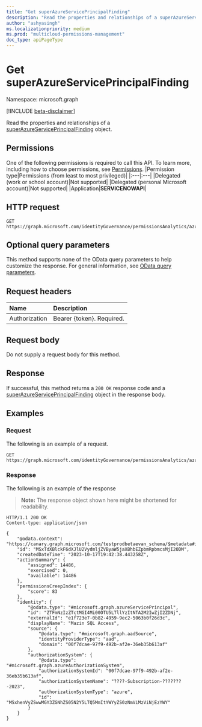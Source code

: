 ```yaml
---
title: "Get superAzureServicePrincipalFinding"
description: "Read the properties and relationships of a superAzureServicePrincipalFinding object."
author: "ashyasingh"
ms.localizationpriority: medium
ms.prod: "multicloud-permissions-management"
doc_type: apiPageType
---
```


# Get superAzureServicePrincipalFinding

Namespace: microsoft.graph

[!INCLUDE [beta-disclaimer](../../includes/beta-disclaimer.md)]

Read the properties and relationships of a [superAzureServicePrincipalFinding](../resources/superazureserviceprincipalfinding.md) object.

## Permissions

One of the following permissions is required to call this API. To learn more, including how to choose permissions, see [Permissions](/graph/permissions-reference).
|Permission type|Permissions (from least to most privileged)|
|:---|:---|
|Delegated (work or school account)|Not supported|
|Delegated (personal Microsoft account)|Not supported|
|Application|**SERVICENOWAPI**|

## HTTP request

<!-- {
  "blockType": "ignored"
}
-->
``` http
GET https://graph.microsoft.com/identityGovernance/permissionsAnalytics/azure/findings('id')/graph.superAzureServicePrincipalFinding
```

## Optional query parameters

This method supports none of the OData query parameters to help customize the response. For general information, see [OData query parameters](/graph/query-parameters).

## Request headers

|Name|Description|
|:---|:---|
|Authorization|Bearer {token}. Required.|

## Request body

Do not supply a request body for this method.

## Response

If successful, this method returns a `200 OK` response code and a [superAzureServicePrincipalFinding](../resources/superazureserviceprincipalfinding.md) object in the response body.

## Examples

### Request

The following is an example of a request.
<!-- {
  "blockType": "request",
  "name": "get_superazureserviceprincipalfinding"
}
-->
``` http
GET https://graph.microsoft.com/identityGovernance/permissionsAnalytics/azure/findings('MSxTdXBlckF6dXJlU2VydmljZVByaW5jaXBhbEZpbmRpbmcsMjI2ODM')/graph.superAzureServicePrincipalFinding
```

### Response

The following is an example of the response
>**Note:** The response object shown here might be shortened for readability.
<!-- {
  "blockType": "response",
  "truncated": true,
  "@odata.type": "microsoft.graph.superAzureServicePrincipalFinding"
}
-->
``` http
HTTP/1.1 200 OK
Content-type: application/json

{
    "@odata.context": "https://canary.graph.microsoft.com/testprodbetaevan_schema/$metadata#identityGovernance/permissionsAnalytics/azure/findings/microsoft.graph.superAzureServicePrincipalFinding/$entity",
    "id": "MSxTdXBlckF6dXJlU2VydmljZVByaW5jaXBhbEZpbmRpbmcsMjI2ODM",
    "createdDateTime": "2023-10-17T19:42:38.443258Z",
    "actionSummary": {
        "assigned": 14486,
        "exercised": 0,
        "available": 14486
    },
    "permissionsCreepIndex": {
        "score": 83
    },
    "identity": {
        "@odata.type": "#microsoft.graph.azureServicePrincipal",
        "id": "ZTFmNzIzZTctMGI4Mi00OTU5LTllYzItNTA2M2IwZjI2ZDNj",
        "externalId": "e1f723e7-0b82-4959-9ec2-5063b0f26d3c",
        "displayName": "Mazin SQL Access",
        "source": {
            "@odata.type": "#microsoft.graph.aadSource",
            "identityProviderType": "aad",
            "domain": "00f7dcae-97f9-492b-af2e-36eb35b613af"
        },
        "authorizationSystem": {
            "@odata.type": "#microsoft.graph.azureAuthorizationSystem",
            "authorizationSystemId": "00f7dcae-97f9-492b-af2e-36eb35b613af",
            "authorizationSystemName": "????-Subscription-???????-2023",
            "authorizationSystemType": "azure",
            "id": "MSxhenVyZSwwMGY3ZGNhZS05N2Y5LTQ5MmItYWYyZS0zNmViMzViNjEzYWY"
        }
    }
}
```
